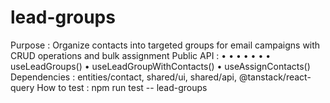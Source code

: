 # lead-groups
Purpose                : Organize contacts into targeted groups for email campaigns with CRUD operations and bulk assignment
Public API             : • <LeadGroupList> • <LeadGroupCard> • <LeadGroupForm> • <LeadGroupDetail> • <ContactSelectionModal> • <BulkGroupAssignment> • useLeadGroups() • useLeadGroupWithContacts() • useAssignContacts()
Dependencies           : entities/contact, shared/ui, shared/api, @tanstack/react-query
How to test            : npm run test -- lead-groups